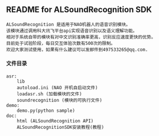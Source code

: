 README for ALSoundRecognition SDK
-----------------------
    ALSoundRecognition 是适用于NAO机器人的语音识别模块。
    该模块通过调用科大讯飞平台api实现语音识别以及语义理解功能。
    相对于系统自带的模块有对中文识别准确率更高，识别反应速度更快的优势。
    目前处于试验阶段，每日交互体验次数有500次的限制。
    欢迎大家测试使用，如果有什么建议可以发邮件到497533265@qq.com.

#### 文件目录
    asr:
        lib
        autoload.ini (NAO 开机自启动文件)
        loadasr.sh (加载模块的文件)
        soundrecognition (模块的可执行文件)
    demo:
        demo.py(python sample)
    doc:
        html (ALSoundRecognition API)
        ALSoundRecognitionSDK安装教程(教程)

